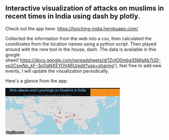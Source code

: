 ## Interactive visualization of attacks on muslims in recent times in India using dash by plotly.

Check out the app here: https://lynching-india.herokuapp.com/

Collected the information from the web into a csv, then calculated the coordinates from the location names using a python script. Then played around with the new tool in the house, dash. The data is available in this google sheet('https://docs.google.com/spreadsheets/d/1ZvtD0mbg35MgAb7UD-yq2CswNn_kF-3oOaNXEYOV46U/edit?usp=sharing'),  feel free to add new events, I will update the visualization periodically.

Here's a glance from the app:


![Screenshot](lynch.gif)
